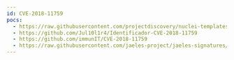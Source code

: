 ```yaml
---
id: CVE-2018-11759
pocs:
  - https://raw.githubusercontent.com/projectdiscovery/nuclei-templates/master/cves/CVE-2018-11759.yaml
  - https://github.com/Jul10l1r4/Identificador-CVE-2018-11759
  - https://github.com/immunIT/CVE-2018-11759
  - https://raw.githubusercontent.com/jaeles-project/jaeles-signatures/master/cves/apache-tomcat-jkstatus-exposed-cve-2018-11759.yaml
---
```


